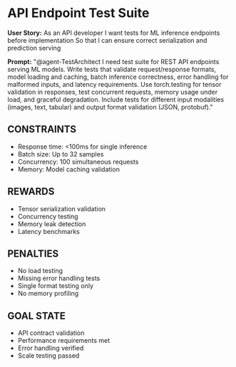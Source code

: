 # API Endpoint Test Suite

**User Story:**
As an API developer
I want tests for ML inference endpoints before implementation
So that I can ensure correct serialization and prediction serving

**Prompt:**
"@agent-TestArchitect I need test suite for REST API endpoints serving ML models. Write tests that validate request/response formats, model loading and caching, batch inference correctness, error handling for malformed inputs, and latency requirements. Use torch.testing for tensor validation in responses, test concurrent requests, memory usage under load, and graceful degradation. Include tests for different input modalities (images, text, tabular) and output format validation (JSON, protobuf)."

## CONSTRAINTS
- Response time: <100ms for single inference
- Batch size: Up to 32 samples
- Concurrency: 100 simultaneous requests
- Memory: Model caching validation

## REWARDS
- Tensor serialization validation
- Concurrency testing
- Memory leak detection
- Latency benchmarks

## PENALTIES
- No load testing
- Missing error handling tests
- Single format testing only
- No memory profiling

## GOAL STATE
- API contract validation
- Performance requirements met
- Error handling verified
- Scale testing passed